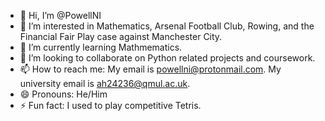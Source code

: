 - 👋 Hi, I’m @PowellNI
- 👀 I’m interested in Mathematics, Arsenal Football Club, Rowing, and the Financial Fair Play case against Manchester City.
- 🌱 I’m currently learning Mathmematics.
- 💞️ I’m looking to collaborate on Python related projects and coursework.
- 📫 How to reach me: My email is powellni@protonmail.com. My university email is ah24236@qmul.ac.uk.
- 😄 Pronouns: He/Him
- ⚡ Fun fact: I used to play competitive Tetris.
